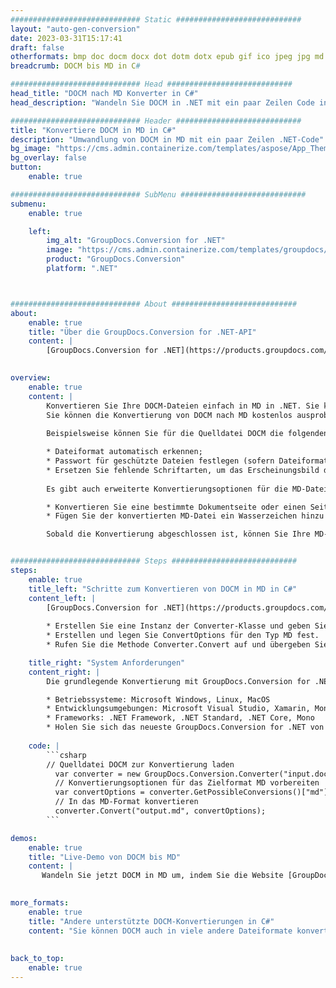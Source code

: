 ```yaml
---
############################# Static ############################
layout: "auto-gen-conversion"
date: 2023-03-31T15:17:41
draft: false
otherformats: bmp doc docm docx dot dotm dotx epub gif ico jpeg jpg md odt ott pdf png psd rtf tex tif tiff txt xps
breadcrumb: DOCM bis MD in C#

############################# Head ############################
head_title: "DOCM nach MD Konverter in C#"
head_description: "Wandeln Sie DOCM in .NET mit ein paar Zeilen Code in MD um. Verwenden Sie die GroupDocs Document Conversion API, um über 160 Dateiformate zu konvertieren."

############################# Header ############################
title: "Konvertiere DOCM in MD in C#"
description: "Umwandlung von DOCM in MD mit ein paar Zeilen .NET-Code"
bg_image: "https://cms.admin.containerize.com/templates/aspose/App_Themes/V3/images/bg/header1.png"
bg_overlay: false
button:
    enable: true

############################# SubMenu ############################
submenu:
    enable: true

    left:
        img_alt: "GroupDocs.Conversion for .NET"
        image: "https://cms.admin.containerize.com/templates/groupdocs/images/product-logos/90x90-noborder/groupdocs-conversion-net.png"
        product: "GroupDocs.Conversion"
        platform: ".NET"



############################# About ############################
about:
    enable: true
    title: "Über die GroupDocs.Conversion for .NET-API"
    content: |
        [GroupDocs.Conversion for .NET](https://products.groupdocs.com/conversion/net/) kann verwendet werden, um Microsoft Word, Excel, PowerPoint, PDF, Visio und andere Formate zu konvertieren. GroupDocs.Conversion ist eine eigenständige API, die sich für Backend- und interne Systeme eignet, bei denen eine hohe Leistung erforderlich ist. Es ist unabhängig von Software wie Microsoft oder Open Office.
    

overview:
    enable: true
    content: |
        Konvertieren Sie Ihre DOCM-Dateien einfach in MD in .NET. Sie können nur ein paar C#-Codezeilen auf jeder Plattform Ihrer Wahl verwenden, z. B. Windows, Linux, macOS.
        Sie können die Konvertierung von DOCM nach MD kostenlos ausprobieren und die Qualität der Konvertierungsergebnisse bewerten. Neben einfachen Dateikonvertierungsszenarien können Sie erweiterte Optionen zum Laden der Quelldatei DOCM und zum Speichern des Ausgabeergebnisses MD ausprobieren. 
        
        Beispielsweise können Sie für die Quelldatei DOCM die folgenden Ladeoptionen verwenden:

        * Dateiformat automatisch erkennen;
        * Passwort für geschützte Dateien festlegen (sofern Dateiformat dies unterstützt);
        * Ersetzen Sie fehlende Schriftarten, um das Erscheinungsbild des Dokuments beizubehalten.
        
        Es gibt auch erweiterte Konvertierungsoptionen für die MD-Datei:

        * Konvertieren Sie eine bestimmte Dokumentseite oder einen Seitenbereich;
        * Fügen Sie der konvertierten MD-Datei ein Wasserzeichen hinzu und vieles mehr.

        Sobald die Konvertierung abgeschlossen ist, können Sie Ihre MD-Datei im lokalen Dateipfad oder auf einem Speicher von Drittanbietern wie FTP, Amazon S3, Google Drive, Dropbox usw. speichern. Bitte beachten Sie, dass Sie DOCM in MD muss keine zusätzliche Software installiert werden - wie MS Office, Open Office, Adobe Acrobat Reader etc.


############################# Steps ############################
steps:
    enable: true
    title_left: "Schritte zum Konvertieren von DOCM in MD in C#"
    content_left: |
        [GroupDocs.Conversion for .NET](https://products.groupdocs.com/conversion/net/) erleichtert Entwicklern das Konvertieren einer DOCM-Datei in MD mit wenigen Codezeilen.
        
        * Erstellen Sie eine Instanz der Converter-Klasse und geben Sie die Datei DOCM mit dem vollständigen Pfad an
        * Erstellen und legen Sie ConvertOptions für den Typ MD fest.
        * Rufen Sie die Methode Converter.Convert auf und übergeben Sie den vollständigen Pfad und das Format (MD) als Parameter

    title_right: "System Anforderungen"
    content_right: |
        Die grundlegende Konvertierung mit GroupDocs.Conversion for .NET kann in nur wenigen einfachen Schritten durchgeführt werden. Unsere APIs werden auf allen wichtigen Plattformen und Betriebssystemen unterstützt. Stellen Sie vor dem Ausführen des folgenden Codes sicher, dass die folgenden Voraussetzungen auf Ihrem System installiert sind.

        * Betriebssysteme: Microsoft Windows, Linux, MacOS
        * Entwicklungsumgebungen: Microsoft Visual Studio, Xamarin, MonoDevelop
        * Frameworks: .NET Framework, .NET Standard, .NET Core, Mono
        * Holen Sie sich das neueste GroupDocs.Conversion for .NET von [Nuget](https://www.nuget.org/packages/groupdocs.conversion)
         
    code: |
        ```csharp    
        // Quelldatei DOCM zur Konvertierung laden
          var converter = new GroupDocs.Conversion.Converter("input.docm");
          // Konvertierungsoptionen für das Zielformat MD vorbereiten
          var convertOptions = converter.GetPossibleConversions()["md"].ConvertOptions;
          // In das MD-Format konvertieren
          converter.Convert("output.md", convertOptions);
        ```

demos:
    enable: true
    title: "Live-Demo von DOCM bis MD"
    content: |
       Wandeln Sie jetzt DOCM in MD um, indem Sie die Website [GroupDocs.Conversion App](https://products.groupdocs.app/conversion/family) besuchen. Die Online-Demo hat die folgenden Vorteile
          

more_formats:
    enable: true
    title: "Andere unterstützte DOCM-Konvertierungen in C#"
    content: "Sie können DOCM auch in viele andere Dateiformate konvertieren. Bitte sehen Sie sich die Liste unten an."
       
       
back_to_top:
    enable: true
---
```

